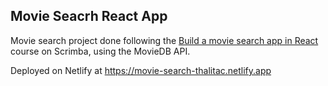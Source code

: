 ## Movie Seacrh React App

Movie search project done following the [Build a movie search app in React](https://scrimba.com/learn/reactmovie) course on Scrimba, using the MovieDB API.

Deployed on Netlify at https://movie-search-thalitac.netlify.app
